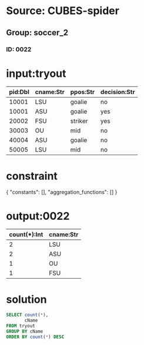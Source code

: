 # Source: CUBES-spider
## Group: soccer_2
### ID: 0022

# input:tryout

| pid:Dbl | cname:Str | ppos:Str | decision:Str |
|---|---|---|---|
| 10001 | LSU | goalie | no |
| 10001 | ASU | goalie | yes |
| 20002 | FSU | striker | yes |
| 30003 | OU | mid | no |
| 40004 | ASU | goalie | no |
| 50005 | LSU | mid | no |

# constraint

{
  "constants": [],
  "aggregation_functions": []
}

# output:0022

| count(*):Int | cname:Str |
|---|---|
| 2 | LSU |
| 2 | ASU |
| 1 | OU |
| 1 | FSU |

# solution

```sql
SELECT count(*),
       cName
FROM tryout
GROUP BY cName
ORDER BY count(*) DESC
```

